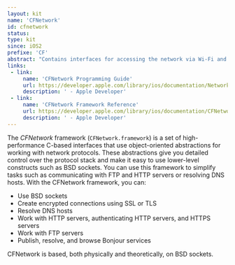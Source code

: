```yaml
---
layout: kit
name: 'CFNetwork'
id: cfnetwork
status: 
type: kit
since: iOS2
prefixe: 'CF'
abstract: "Contains interfaces for accessing the network via Wi-Fi and cellular radios."
links:
 - link:
     name: 'CFNetwork Programming Guide'
     url: https://developer.apple.com/library/ios/documentation/Networking/Conceptual/CFNetwork/Introduction/Introduction.html
     description: ' - Apple Developer'
 - link:
     name: 'CFNetwork Framework Reference'
     url: https://developer.apple.com/library/ios/documentation/CFNetwork/Reference/CFNetwork_Framework/_index.html
     description: ' - Apple Developer'
---
```


The *CFNetwork* framework (`CFNetwork.framework`) is a set of high-performance C-based interfaces that use object-oriented abstractions for working with network protocols. These abstractions give you detailed control over the protocol stack and make it easy to use lower-level constructs such as BSD sockets. You can use this framework to simplify tasks such as communicating with FTP and HTTP servers or resolving DNS hosts. With the CFNetwork framework, you can:

* Use BSD sockets
* Create encrypted connections using SSL or TLS
* Resolve DNS hosts
* Work with HTTP servers, authenticating HTTP servers, and HTTPS servers
* Work with FTP servers
* Publish, resolve, and browse Bonjour services

CFNetwork is based, both physically and theoretically, on BSD sockets. 

